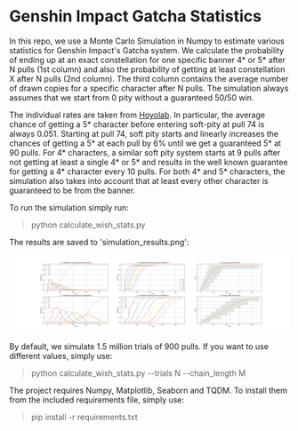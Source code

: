 # Genshin Impact Gatcha Statistics

In this repo, we use a Monte Carlo Simulation in Numpy to estimate various statistics for Genshin Impact's Gatcha system. 
We calculate the probability of ending up at an exact constellation for one specific banner 4* or 5* after N pulls 
(1st column) and also the probability of getting at least constellation X after N pulls (2nd column). The third column
contains the average number of drawn copies for a specific character after N pulls.
The simulation always assumes that we start from 0 pity without a guaranteed 50/50 win.

The individual rates are taken from [Hoyolab](#https://www.hoyolab.com/article/497840). In particular, the average
chance of getting a 5* character before entering soft-pity at pull 74 is always 0.051. Starting at pull 74, soft pity
starts and linearly increases the chances of getting a 5* at each pull by 6% until we get a guaranteed 5* at 90 pulls.
For 4* characters, a similar soft pity system starts at 9 pulls after not getting at least a single 4* or 5* and results
in the well known guarantee for getting a 4* character every 10 pulls. For both 4* and 5* characters, the simulation
also takes into account that at least every other character is guaranteed to be from the banner. 

To run the simulation simply run:

> python calculate_wish_stats.py

The results are saved to 'simulation_results.png':

![](simulation_results.png)

By default, we simulate 1.5 million trials of 900 pulls. If you want to use different values, simply use:

> python calculate_wish_stats.py --trials N --chain_length M

The project requires Numpy, Matplotlib, Seaborn and TQDM. To install them from the included requirements file, simply use:

> pip install -r requirements.txt


